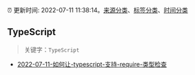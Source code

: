 :alarm_clock: 更新时间: 2022-07-11 11:38:14。[来源分类](../README.md)、[标签分类](../TAGS.md)、[时间分类](../TIMELINE.md)

## TypeScript


> 关键字：`TypeScript`



- [2022-07-11-如何让-typescript-支持-require-类型检查](https://www.v2ex.com/t/865463) 